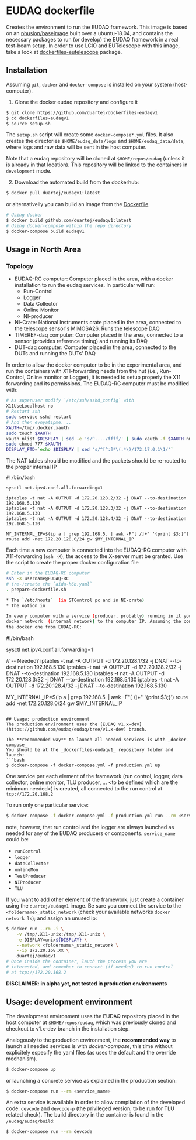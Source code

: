 # EUDAQ dockerfile

Creates the environment to run the EUDAQ framework. This image is based on an 
[phusion/baseimage](https://hub.docker.com/r/phusion/baseimage) built over a 
ubuntu-18.04, and contains the necessary packages to run (or develop) the EUDAQ
framework in a real test-beam setup. In order to use LCIO and EUTelescope with
this image, take a look at [dockerfiles-eutelescope](https://github.com/duartej/dockerfiles-eutelescope)
package.

## Installation
Assuming ```git```, ```docker``` and ```docker-compose``` is installed on your 
system (host-computer). 

1. Clone the docker eudaq repository and configure it
```bash 
$ git clone https://github.com/duartej/dockerfiles-eudaqv1
$ cd dockerfiles-eudaqv1
$ source setup.sh
```
The ```setup.sh``` script will create some ```docker-compose*.yml``` files. It 
also creates the directories ```$HOME/eudaq_data/logs``` and 
```$HOME/eudaq_data/data```, where logs and raw data will be sent in the host 
computer.

Note that a eudaq repository will be cloned at ```$HOME/repos/eudaq``` (unless 
it is already in that location). This repository will be linked to the 
containers in ```development``` mode.

2. Download the automated build from the dockerhub: 
```bash
$ docker pull duartej/eudaqv1:latest
```
or alternativelly you can build an image from the [Dockerfile](Dockerfile)
```bash
# Using docker
$ docker build github.com/duartej/eudaqv1:latest
# Using docker-compose within the repo directory
$ docker-compose build eudaqv1
```
## Usage in North Area 
### Topology
* EUDAQ-RC computer: Computer placed in the area, with a docker installation to run the eudaq services.
                 In particular will run:
  * Run-Control
  * Logger
  * Data Collector
  * Online Monitor 
  * NI-producer 
* NI-Crate: National Instruments crate placed in the area, connected to the telescope sensor's MIMOSA26.
 Runs the telescope DAQ
* TIMEREF-daq computer: Computer placed in the area, connected to a sensor (provides reference timing) 
and running its DAQ 
* DUT-daq computer: Computer placed in the area, connected to the DUTs and running the DUTs' DAQ

In order to allow the docker computer to be in the experimental area, and run the containers with 
X11-forwarding needs from the hut (i.e., Run-Control, Online monitor or Logger), it is needed to 
setup properly the X11 forwarding and its permissions. The EUDAQ-RC computer must be modified with:
```bash
# As superuser modify `/etc/ssh/sshd_config` with 
X11UseLocalhost no
# Restart ssh
sudo service sshd restart
# And then evnyatipme. ..
XAUTH=/tmp/.docker.xauth
sudo touch $XAUTH
xauth nlist $DISPLAY | sed -e 's/^..../ffff/' | sudo xauth -f $XAUTH nmerge -
sudo chmod 777 $XAUTH
DISPLAY_FTD=`echo $DISPLAY | sed 's/^[^:]*\(.*\)/172.17.0.1\1/'`
```

The NAT tables should be modified and the packets should be re-routed to the proper internal IP
```
#!/bin/bash

sysctl net.ipv4.conf.all.forwarding=1

iptables -t nat -A OUTPUT -d 172.20.128.2/32 -j DNAT --to-destination 192.168.5.130
iptables -t nat -A OUTPUT -d 172.20.128.3/32 -j DNAT --to-destination 192.168.5.130
iptables -t nat -A OUTPUT -d 172.20.128.4/32 -j DNAT --to-destination 192.168.5.130

MY_INTERNAL_IP=$(ip a | grep 192.168.5. | awk -F"[ /]+" '{print $3;}')
route add -net 172.20.128.0/24 gw $MY_INTERNAL_IP
```
Each time a new computer is connected into the EUDAQ-RC computer with X11-forwarding (`ssh -X`), the 
access to the X-server must be granted. Use the script to create the proper docker configuration file
```bash
# Enter in the EUDAQ-RC computer
ssh -X username@EUDAQ-RC
# (re-)create the `aida-h6b.yaml`
. prepare-dockerfile.sh

* The `/etc/hosts`  (in STControl pc and in NI-crate)
* The option in

In every computer with a service (producer, probably) running in it you must forward all traffic from the EUDAQ-RC
docker network  (internal network) to the computer IP. Assuming the computer IP
the docker one from EUDAQ-RC:
```
#!/bin/bash

sysctl net.ipv4.conf.all.forwarding=1

// -- Needed? iptables -t nat -A OUTPUT -d 172.20.128.1/32 -j DNAT --to-destination 192.168.5.130
iptables -t nat -A OUTPUT -d 172.20.128.2/32 -j DNAT --to-destination 192.168.5.130
iptables -t nat -A OUTPUT -d 172.20.128.3/32 -j DNAT --to-destination 192.168.5.130
iptables -t nat -A OUTPUT -d 172.20.128.4/32 -j DNAT --to-destination 192.168.5.130

MY_INTERNAL_IP=$(ip a | grep 192.168.5. | awk -F"[ /]+" '{print $3;}')
route add -net 172.20.128.0/24 gw $MY_INTERNAL_IP
```

## Usage: production environment
The production environment uses the [EUDAQ v1.x-dev](https://github.com/eudaq/eudaq/tree/v1.x-dev) branch. 

The **recommended way** to launch all needed services is with _docker-compose_ 
You should be at the _dockerfiles-eudaqv1_ repository folder and launch:
```bash 
$ docker-compose -f docker-compose.yml -f production.yml up 
```
One service per each element of the framework (run control, logger, data 
collector, online monitor, TLU producer, ... \<to be defined which are the 
minimum needed\>) is created, all connected to the run control at 
```tcp://172.20.168.2```

To run only one particular service:
```bash
$ docker-compose -f docker-compose.yml -f production.yml run --rm <service_name>
```
note, however, that run control and the logger are always launched as
needed for any of the EUDAQ producers or components. ```service_name``` 
could be: 
 * ```runControl```
 * ```logger```
 * ```dataCollector```
 * ```onlineMon```
 * ```TestProducer```
 * ```NIProducer```
 * ```TLU```

If you want to add other element of the framework, just create a container using 
the ```duartej/eudaqv1``` image. Be sure you connect the service to the 
```<foldername>_static_network``` (check your available networks ```docker network
ls```); and assign an unused ip:
```bash
$ docker run --rm -i \
    -v /tmp/.X11-unix:/tmp/.X11-unix \
    -e DISPLAY=unix${DISPLAY} \
    --network <foldername>_static_network \
    --ip 172.20.168.XX \
    duartej/eudaqv1
# Once inside the container, lauch the process you are 
# interested, and remember to connect (if needed) to run control
# at tcp://172.20.168.2
```

**DISCLAIMER: in alpha yet, not tested in production environments**

## Usage: development environment
The development environment uses the EUDAQ repository placed in the host computer 
at ```$HOME/repos/eudaq```, which was previously cloned and checkout to v1.x-dev 
branch in the installation step.

Analogously to the production environment, the **recommended way** to launch all
needed services is with _docker-compose_, this time without explicitely especify 
the yaml files (as uses the default and the override mechanism).
```bash 
$ docker-compose up 
```
or launching a concrete service as explained in the production section:
```bash
$ docker-compose run --rm <service_name>
```

An extra service is available in order to allow compilation of the developed code: 
```devcode``` and ```devcode-p``` (the privileged version, to be run for TLU related
check).  The build directory in the container  is found in the ```/eudaq/eudaq/build```: 
```bash
$ docker-compose run --rm devcode
```


